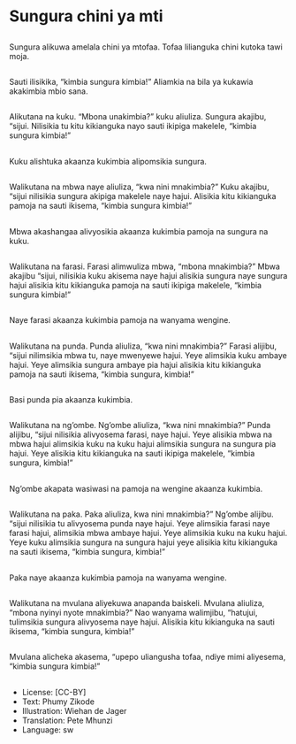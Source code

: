 # Sungura chini ya mti

##
Sungura alikuwa amelala chini
ya mtofaa. Tofaa lilianguka chini
kutoka tawi moja.


##
Sauti ilisikika, “kimbia sungura
kimbia!” Aliamkia na bila ya
kukawia akakimbia mbio sana.


##
Alikutana na kuku. “Mbona
unakimbia?” kuku aliuliza.
Sungura akajibu, “sijui. Nilisikia
tu kitu kikianguka nayo sauti
ikipiga makelele, “kimbia
sungura kimbia!”


##
Kuku alishtuka akaanza
kukimbia alipomsikia sungura.


##
Walikutana na mbwa naye
aliuliza, “kwa nini mnakimbia?”
Kuku akajibu, “sijui nilisikia
sungura akipiga makelele naye
hajui. Alisikia kitu kikianguka
pamoja na sauti ikisema,
“kimbia sungura kimbia!”


##
Mbwa akashangaa alivyosikia
akaanza kukimbia pamoja na
sungura na kuku.


##
Walikutana na farasi. Farasi
alimwuliza mbwa, “mbona
mnakimbia?” Mbwa akajibu
“sijui, nilisikia kuku akisema
naye hajui alisikia sungura naye
sungura hajui alisikia kitu
kikianguka pamoja na sauti
ikipiga makelele, “kimbia
sungura kimbia!”


##
Naye farasi akaanza kukimbia
pamoja na wanyama wengine.


##
Walikutana na punda. Punda
aliuliza, “kwa nini mnakimbia?”
Farasi alijibu, “sijui nilimsikia
mbwa tu, naye mwenyewe
hajui. Yeye alimsikia kuku
ambaye hajui. Yeye alimsikia
sungura ambaye pia hajui
alisikia kitu kikianguka pamoja
na sauti ikisema, “kimbia
sungura, kimbia!”


##
Basi punda pia akaanza
kukimbia.


##
Walikutana na ng’ombe.
Ng’ombe aliuliza, “kwa nini
mnakimbia?” Punda alijibu,
“sijui nilisikia alivyosema farasi,
naye hajui. Yeye alisikia mbwa
na mbwa hajui alimsikia kuku
na kuku hajui alimsikia sungura
na sungura pia hajui. Yeye
alisikia kitu kikianguka na sauti
ikipiga makelele, “kimbia
sungura, kimbia!”


##
Ng’ombe akapata wasiwasi na
pamoja na wengine akaanza
kukimbia.


##
Walikutana na paka. Paka
aliuliza, kwa nini mnakimbia?”
Ng’ombe alijibu. “sijui nilisikia
tu alivyosema punda naye
hajui. Yeye alimsikia farasi naye
farasi hajui, alimsikia mbwa
ambaye hajui. Yeye alimsikia
kuku na kuku hajui. Yeye kuku
alimsikia sungura na sungura
hajui yeye alisikia kitu
kikianguka na sauti ikisema,
“kimbia sungura, kimbia!”


##
Paka naye akaanza kukimbia
pamoja na wanyama wengine.


##
Walikutana na mvulana
aliyekuwa anapanda baiskeli.
Mvulana aliuliza, “mbona nyinyi
nyote mnakimbia?” Nao
wanyama walimjibu, “hatujui,
tulimsikia sungura alivyosema
naye hajui. Alisikia kitu
kikianguka na sauti ikisema,
“kimbia sungura, kimbia!”


##
Mvulana alicheka akasema,
“upepo uliangusha tofaa, ndiye
mimi aliyesema, “kimbia
sungura kimbia!”


##
* License: [CC-BY]
* Text: Phumy Zikode
* Illustration: Wiehan de Jager
* Translation: Pete Mhunzi
* Language: sw
